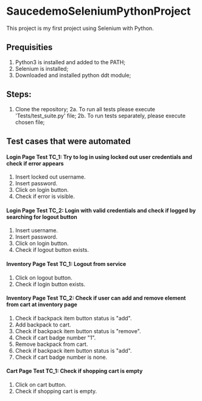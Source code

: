 # SaucedemoSeleniumPythonProject
This project is my first project using Selenium with Python. 

## Prequisities
1. Python3 is installed and added to the PATH;
2. Selenium is installed;
3. Downloaded and installed python ddt module;

## Steps:
1. Clone the repository;
2a. To run all tests please execute 'Tests/test_suite.py' file;
2b. To run tests separately, please execute chosen file;

## Test cases that were automated

#### Login Page Test TC_1: Try to log in using locked out user credentials and check if error appears
1. Insert locked out username.
2. Insert password.
3. Click on login button.
4. Check if error is visible.

#### Login Page Test TC_2: Login with valid credentials and check if logged by searching for logout button
1. Insert username.
2. Insert password.
3. Click on login button.
4. Check if logout button exists.

#### Inventory Page Test TC_1: Logout from service
1. Click on logout button.
2. Check if login button exists.

#### Inventory Page Test TC_2: Check if user can add and remove element from cart at inventory page
1. Check if backpack item button status is "add".
2. Add backpack to cart.
3. Check if backpack item button status is "remove".
4. Check if cart badge number "1".
5. Remove backpack from cart.
6. Check if backpack item button status is "add".
7. Check if cart badge number is none.

#### Cart Page Test TC_1: Check if shopping cart is empty
1. Click on cart button.
2. Check if shopping cart is empty.
